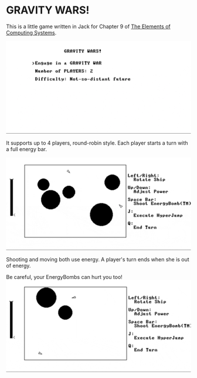 # GRAVITY WARS!

This is a little game written in Jack for Chapter 9 of [The Elements of Computing Systems](http://www.nand2tetris.org/).

![Menu](https://github.com/jldowns/gravitywars/raw/master/gifs/gravitywars_menu.gif)

It supports up to 4 players, round-robin style. Each player starts a turn with a full energy bar.

![Action](https://github.com/jldowns/gravitywars/raw/master/gifs/gravitywars_action.gif)

Shooting and moving both use energy. A player's turn ends when she is out of energy.

Be careful, your EnergyBombs can hurt you too!
![Self Destruct](https://github.com/jldowns/gravitywars/raw/master/gifs/gravitywars_selfdestruct.gif)
